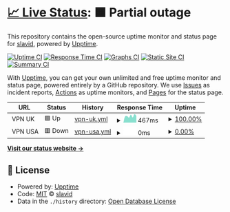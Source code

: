 # [📈 Live Status](https://slavid.github.io/uptime): <!--live status--> **🟧 Partial outage**

This repository contains the open-source uptime monitor and status page for [slavid](https://slavid.github.io/uptime), powered by [Upptime](https://github.com/upptime/upptime).

[![Uptime CI](https://github.com/slavid/uptime/workflows/Uptime%20CI/badge.svg)](https://github.com/slavid/uptime/actions?query=workflow%3A%22Uptime+CI%22)
[![Response Time CI](https://github.com/slavid/uptime/workflows/Response%20Time%20CI/badge.svg)](https://github.com/slavid/uptime/actions?query=workflow%3A%22Response+Time+CI%22)
[![Graphs CI](https://github.com/slavid/uptime/workflows/Graphs%20CI/badge.svg)](https://github.com/slavid/uptime/actions?query=workflow%3A%22Graphs+CI%22)
[![Static Site CI](https://github.com/slavid/uptime/workflows/Static%20Site%20CI/badge.svg)](https://github.com/slavid/uptime/actions?query=workflow%3A%22Static+Site+CI%22)
[![Summary CI](https://github.com/slavid/uptime/workflows/Summary%20CI/badge.svg)](https://github.com/slavid/uptime/actions?query=workflow%3A%22Summary+CI%22)

With [Upptime](https://upptime.js.org), you can get your own unlimited and free uptime monitor and status page, powered entirely by a GitHub repository. We use [Issues](https://github.com/slavid/uptime/issues) as incident reports, [Actions](https://github.com/slavid/uptime/actions) as uptime monitors, and [Pages](https://slavid.github.io/uptime) for the status page.

<!--start: status pages-->
<!-- This summary is generated by Upptime (https://github.com/upptime/upptime) -->
<!-- Do not edit this manually, your changes will be overwritten -->
<!-- prettier-ignore -->
| URL | Status | History | Response Time | Uptime |
| --- | ------ | ------- | ------------- | ------ |
| <img alt="" src="https://icons.duckduckgo.com/ip3/null.ico" height="13"> VPN UK | 🟩 Up | [vpn-uk.yml](https://github.com/slavid/uptime/commits/HEAD/history/vpn-uk.yml) | <details><summary><img alt="Response time graph" src="./graphs/vpn-uk/response-time-week.png" height="20"> 467ms</summary><br><a href="https://slavid.github.io/uptime/history/vpn-uk"><img alt="Response time 440" src="https://img.shields.io/endpoint?url=https%3A%2F%2Fraw.githubusercontent.com%2Fslavid%2Fuptime%2FHEAD%2Fapi%2Fvpn-uk%2Fresponse-time.json"></a><br><a href="https://slavid.github.io/uptime/history/vpn-uk"><img alt="24-hour response time 556" src="https://img.shields.io/endpoint?url=https%3A%2F%2Fraw.githubusercontent.com%2Fslavid%2Fuptime%2FHEAD%2Fapi%2Fvpn-uk%2Fresponse-time-day.json"></a><br><a href="https://slavid.github.io/uptime/history/vpn-uk"><img alt="7-day response time 467" src="https://img.shields.io/endpoint?url=https%3A%2F%2Fraw.githubusercontent.com%2Fslavid%2Fuptime%2FHEAD%2Fapi%2Fvpn-uk%2Fresponse-time-week.json"></a><br><a href="https://slavid.github.io/uptime/history/vpn-uk"><img alt="30-day response time 455" src="https://img.shields.io/endpoint?url=https%3A%2F%2Fraw.githubusercontent.com%2Fslavid%2Fuptime%2FHEAD%2Fapi%2Fvpn-uk%2Fresponse-time-month.json"></a><br><a href="https://slavid.github.io/uptime/history/vpn-uk"><img alt="1-year response time 440" src="https://img.shields.io/endpoint?url=https%3A%2F%2Fraw.githubusercontent.com%2Fslavid%2Fuptime%2FHEAD%2Fapi%2Fvpn-uk%2Fresponse-time-year.json"></a></details> | <details><summary><a href="https://slavid.github.io/uptime/history/vpn-uk">100.00%</a></summary><a href="https://slavid.github.io/uptime/history/vpn-uk"><img alt="All-time uptime 100.00%" src="https://img.shields.io/endpoint?url=https%3A%2F%2Fraw.githubusercontent.com%2Fslavid%2Fuptime%2FHEAD%2Fapi%2Fvpn-uk%2Fuptime.json"></a><br><a href="https://slavid.github.io/uptime/history/vpn-uk"><img alt="24-hour uptime 100.00%" src="https://img.shields.io/endpoint?url=https%3A%2F%2Fraw.githubusercontent.com%2Fslavid%2Fuptime%2FHEAD%2Fapi%2Fvpn-uk%2Fuptime-day.json"></a><br><a href="https://slavid.github.io/uptime/history/vpn-uk"><img alt="7-day uptime 100.00%" src="https://img.shields.io/endpoint?url=https%3A%2F%2Fraw.githubusercontent.com%2Fslavid%2Fuptime%2FHEAD%2Fapi%2Fvpn-uk%2Fuptime-week.json"></a><br><a href="https://slavid.github.io/uptime/history/vpn-uk"><img alt="30-day uptime 100.00%" src="https://img.shields.io/endpoint?url=https%3A%2F%2Fraw.githubusercontent.com%2Fslavid%2Fuptime%2FHEAD%2Fapi%2Fvpn-uk%2Fuptime-month.json"></a><br><a href="https://slavid.github.io/uptime/history/vpn-uk"><img alt="1-year uptime 100.00%" src="https://img.shields.io/endpoint?url=https%3A%2F%2Fraw.githubusercontent.com%2Fslavid%2Fuptime%2FHEAD%2Fapi%2Fvpn-uk%2Fuptime-year.json"></a></details>
| <img alt="" src="https://icons.duckduckgo.com/ip3/null.ico" height="13"> VPN USA | 🟥 Down | [vpn-usa.yml](https://github.com/slavid/uptime/commits/HEAD/history/vpn-usa.yml) | <details><summary><img alt="Response time graph" src="./graphs/vpn-usa/response-time-week.png" height="20"> 0ms</summary><br><a href="https://slavid.github.io/uptime/history/vpn-usa"><img alt="Response time 139" src="https://img.shields.io/endpoint?url=https%3A%2F%2Fraw.githubusercontent.com%2Fslavid%2Fuptime%2FHEAD%2Fapi%2Fvpn-usa%2Fresponse-time.json"></a><br><a href="https://slavid.github.io/uptime/history/vpn-usa"><img alt="24-hour response time 0" src="https://img.shields.io/endpoint?url=https%3A%2F%2Fraw.githubusercontent.com%2Fslavid%2Fuptime%2FHEAD%2Fapi%2Fvpn-usa%2Fresponse-time-day.json"></a><br><a href="https://slavid.github.io/uptime/history/vpn-usa"><img alt="7-day response time 0" src="https://img.shields.io/endpoint?url=https%3A%2F%2Fraw.githubusercontent.com%2Fslavid%2Fuptime%2FHEAD%2Fapi%2Fvpn-usa%2Fresponse-time-week.json"></a><br><a href="https://slavid.github.io/uptime/history/vpn-usa"><img alt="30-day response time 155" src="https://img.shields.io/endpoint?url=https%3A%2F%2Fraw.githubusercontent.com%2Fslavid%2Fuptime%2FHEAD%2Fapi%2Fvpn-usa%2Fresponse-time-month.json"></a><br><a href="https://slavid.github.io/uptime/history/vpn-usa"><img alt="1-year response time 139" src="https://img.shields.io/endpoint?url=https%3A%2F%2Fraw.githubusercontent.com%2Fslavid%2Fuptime%2FHEAD%2Fapi%2Fvpn-usa%2Fresponse-time-year.json"></a></details> | <details><summary><a href="https://slavid.github.io/uptime/history/vpn-usa">0.00%</a></summary><a href="https://slavid.github.io/uptime/history/vpn-usa"><img alt="All-time uptime 93.58%" src="https://img.shields.io/endpoint?url=https%3A%2F%2Fraw.githubusercontent.com%2Fslavid%2Fuptime%2FHEAD%2Fapi%2Fvpn-usa%2Fuptime.json"></a><br><a href="https://slavid.github.io/uptime/history/vpn-usa"><img alt="24-hour uptime 0.00%" src="https://img.shields.io/endpoint?url=https%3A%2F%2Fraw.githubusercontent.com%2Fslavid%2Fuptime%2FHEAD%2Fapi%2Fvpn-usa%2Fuptime-day.json"></a><br><a href="https://slavid.github.io/uptime/history/vpn-usa"><img alt="7-day uptime 0.00%" src="https://img.shields.io/endpoint?url=https%3A%2F%2Fraw.githubusercontent.com%2Fslavid%2Fuptime%2FHEAD%2Fapi%2Fvpn-usa%2Fuptime-week.json"></a><br><a href="https://slavid.github.io/uptime/history/vpn-usa"><img alt="30-day uptime 68.40%" src="https://img.shields.io/endpoint?url=https%3A%2F%2Fraw.githubusercontent.com%2Fslavid%2Fuptime%2FHEAD%2Fapi%2Fvpn-usa%2Fuptime-month.json"></a><br><a href="https://slavid.github.io/uptime/history/vpn-usa"><img alt="1-year uptime 93.58%" src="https://img.shields.io/endpoint?url=https%3A%2F%2Fraw.githubusercontent.com%2Fslavid%2Fuptime%2FHEAD%2Fapi%2Fvpn-usa%2Fuptime-year.json"></a></details>

<!--end: status pages-->

[**Visit our status website →**](https://slavid.github.io/uptime)

## 📄 License

- Powered by: [Upptime](https://github.com/upptime/upptime)
- Code: [MIT](./LICENSE) © [slavid](https://slavid.github.io/uptime)
- Data in the `./history` directory: [Open Database License](https://opendatacommons.org/licenses/odbl/1-0/)
